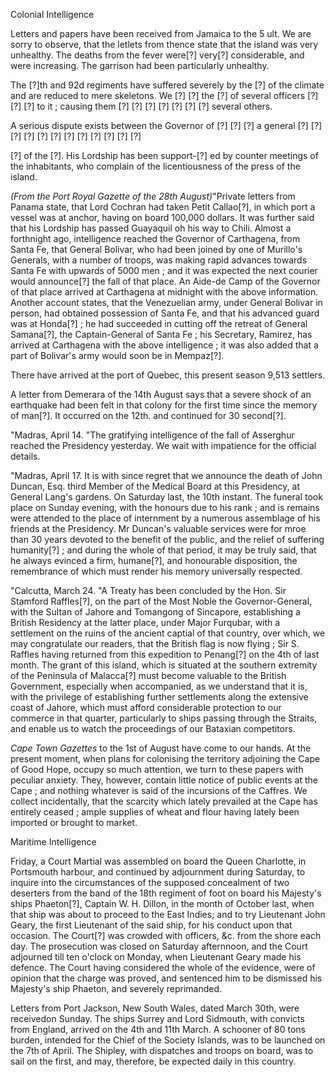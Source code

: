 Colonial IntelligenceLetters and papers have been received from Jamaica to the 5 ult. We are
                    sorry to observe, that the letlets from thence state that the
                    island was very unhealthy. The deaths from the fever were[?]
                    very[?] considerable, and were increasing. The garrison had been particularly unhealthy.The [?]th and 92d regiments have suffered severely by the [?] of the climate
                    and are reduced to mere skeletons. We [?] [?] the [?] of several
                    officers [?] [?] [?] to it ; causing them [?] [?] [?] [?] [?] [?]
                    [?] several others.A serious dispute exists between the Governor of [?] [?] [?] a general
                    [?] [?] [?] [?] [?] [?] [?] [?] [?] [?] [?] [?][?] of the [?]. His Lordship has been support-[?] ed by counter
                    meetings of the inhabitants, who complain of the licentiousness
                    of the press of the island.*(From the Port Royal Gazette of the 28th August)*"Private letters from Panama state, that Lord Cochran had
                    taken Petit Callao[?], in which port a vessel was at anchor, having on
                    board 100,000 dollars. It was further said that his Lordship has passed
                    Guayaquil oh his way to Chili. Almost a forthnight ago, intelligence reached the Governor of Carthagena, from Santa Fe,
                    that General Bolivar, who had been joined by one of Murillo's Generals,
                    with a number of troops, was making rapid advances towards Santa Fe with
                    upwards of 5000 men ; and it was expected the next courier would
                    announce[?] the fall of that place. An Aide-de Camp of the
                    Governor of that place arrived at Carthagena at midnight with
                    the above information. Another account states, that the
                    Venezuelian army, under General Bolivar in person, had obtained
                        possession of Santa Fe, and that his advanced guard was at
                    Honda[?] ; he had succeeded in cutting off the retreat of General
                    Samana[?], the Captain-General of Santa Fe ; his Secretary, Ramirez, has
                    arrived at Carthagena with the above intelligence ; it was also added that
                    a part of Bolivar's army would soon be in Mempaz[?].There have arrived at the port of Quebec, this present season
                    9,513 settlers.A letter from Demerara of the 14th August says that a severe shock of an
                    earthquake had been felt in that colony for the first time since the memory
                    of man[?]. It occurred on the 12th. and continued for 30 second[?]."Madras, April 14. "The gratifying intelligence of the fall of Asserghur reached the Presidency yesterday. We wait with
                    impatience for the official details."Madras, April 17. It is with since regret that we announce the death
                    of John Duncan, Esq. third Member of the Medical Board at this
                    Presidency, at General Lang's gardens. On Saturday last, the 10th instant.
                    The funeral took place on Sunday evening, with the honours due to his
                    rank ; and is remains were attended to the place of internment by a
                    numerous assemblage of his friends at the Presidency. Mr Duncan's valuable
                    services were for mroe than 30 years devoted to the benefit of the
                    public, and the relief of suffering humanity[?] ; and during the whole of that period, it may be truly said, that he always
                    evinced a firm, humane[?], and honourable disposition, the
                    remembrance of which must render his memory universally respected."Calcutta, March 24. "A Treaty has been concluded by the Hon. Sir
                    Stamford Raffles[?], on the part of the Most Noble the
                    Governor-General, with the Sultan of Jahore and Tomangong
                    of Sincapore, establishing a British Residency at the latter
                    place, under Major Furqubar, with a settlement on the ruins of the ancient
                    captial of that country, over which, we may congratulate our readers,
                    that the British flag is now flying ; Sir S. Raffles having
                    returned from this expedition to Penang[?] on the 4th of last month. The
                    grant of this island, which is situated at the southern extremity of the
                    Peninsula of Malacca[?] must become valuable to the British Government, especially when accompanied, as we understand that it
                    is, with the privilege of establishing further settlements along
                    the extensive coast of Jahore, which must afford considerable protection to
                    our commerce in that quarter, particularly to ships passing through
                    the Straits, and enable us to watch the proceedings of our Bataxian
                    competitors.*Cape Town Gazettes* to the 1st of August have come to
                    our hands. At the present moment, when plans for colonising the territory
                    adjoining the Cape of Good Hope, occupy so much attention, we turn to these
                        papers with peculiar anxiety. They, however, contain
                    little notice of public events at the Cape ; and nothing whatever is
                    said of the incursions of the Caffres. We collect incidentally, that the
                    scarcity which lately prevailed at the Cape has entirely ceased
                    ; ample supplies of wheat and flour having lately been imported or
                    brought to market.Maritime IntelligenceFriday, a Court Martial was assembled on board the Queen Charlotte, in
                    Portsmouth harbour, and continued by adjournment during
                    Saturday, to inquire into the circumstances of the supposed concealment of
                    two deserters from the band of the 18th regiment of foot on board his
                    Majesty's ships Phaeton[?], Captain W. H. Dillon, in the month of October
                    last, when that ship was about to proceed to the East Indies; and to try
                    Lieutenant John Geary, the first Lieutenant of the said ship, for his
                    conduct upon that occasion. The Court[?] was crowded with officers, &c.
                    from the shore each day. The prosecution was closed on Saturday afternnoon, and the Court adjourned till ten o'clock on Monday, when Lieutenant Geary made his defence. The Court having
                    considered the whole of the evidence, were of opinion that the charge was
                    proved, and sentenced him to be dismissed his Majesty's ship Phaeton, and
                    severely reprimanded.Letters from Port Jackson, New South Wales, dated March 30th, were
                    receivedon Sunday. The ships Surrey and Lord Sidmouth, with
                    convicts from England, arrived on the 4th and 11th March. A schooner of
                    80 tons burden, intended for the Chief of the Society Islands, was to
                    be launched on the 7th of April. The Shipley, with dispatches and troops on
                    board, was to sail on the first, and may, therefore, be expected daily
                    in this country.